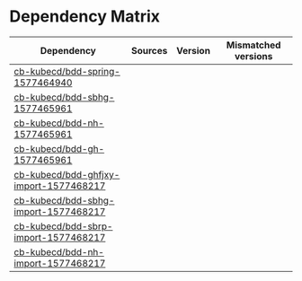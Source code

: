 # Dependency Matrix

Dependency | Sources | Version | Mismatched versions
---------- | ------- | ------- | -------------------
[cb-kubecd/bdd-spring-1577464940](https://github.com/cb-kubecd/bdd-spring-1577464940.git) |  | []() | 
[cb-kubecd/bdd-sbhg-1577465961](https://github.com/cb-kubecd/bdd-sbhg-1577465961.git) |  | []() | 
[cb-kubecd/bdd-nh-1577465961](https://github.com/cb-kubecd/bdd-nh-1577465961.git) |  | []() | 
[cb-kubecd/bdd-gh-1577465961](https://github.com/cb-kubecd/bdd-gh-1577465961.git) |  | []() | 
[cb-kubecd/bdd-ghfjxy-import-1577468217](https://github.com/cb-kubecd/bdd-ghfjxy-import-1577468217.git) |  | []() | 
[cb-kubecd/bdd-sbhg-import-1577468217](https://github.com/cb-kubecd/bdd-sbhg-import-1577468217.git) |  | []() | 
[cb-kubecd/bdd-sbrp-import-1577468217](https://github.com/cb-kubecd/bdd-sbrp-import-1577468217.git) |  | []() | 
[cb-kubecd/bdd-nh-import-1577468217](https://github.com/cb-kubecd/bdd-nh-import-1577468217.git) |  | []() | 

